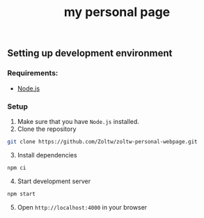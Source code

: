  <h1 align="center">my personal page</h1>
 <br/>

 ## Setting up development environment

 ### Requirements:
 - [Node.js](https://nodejs.org/en/)

 ### Setup

 1. Make sure that you have `Node.js` installed.
 2. Clone the repository
 ```bash
 git clone https://github.com/Zoltw/zoltw-personal-webpage.git
 ```
 3. Install dependencies
 ```bash
 npm ci
 ```
 4. Start development server
 ```bash
 npm start
 ```
 5. Open `http://localhost:4000` in your browser

